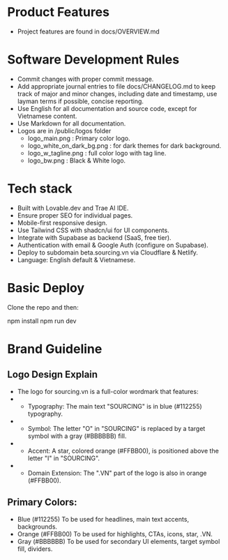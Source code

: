# Product Features
- Project features are found in docs/OVERVIEW.md

# Software Development Rules
- Commit changes with proper commit message.
- Add appropriate journal entries to file docs/CHANGELOG.md to keep track of major and minor changes, including date and timestamp, use layman terms if possible, concise reporting.
- Use English for all documentation and source code, except for Vietnamese content.
- Use Markdown for all documentation.
- Logos are in /public/logos folder
  + logo_main.png : Primary color logo.
  + logo_white_on_dark_bg.png : for dark themes for dark background.
  + logo_w_tagline.png : full color logo with tag line.
  + logo_bw.png : Black & White logo.

# Tech stack
- Built with Lovable.dev and Trae AI IDE.
- Ensure proper SEO for individual pages.
- Mobile-first responsive design. 
- Use Tailwind CSS with shadcn/ui for UI components.
- Integrate with Supabase as backend (SaaS, free tier).
- Authentication with email & Google Auth (configure on Supabase).
- Deploy to subdomain beta.sourcing.vn via Cloudflare & Netlify.
- Language: English default & Vietnamese.

# Basic Deploy

Clone the repo and then:

npm install
npm run dev

# Brand Guideline
## Logo Design Explain
- The logo for sourcing.vn is a full-color wordmark that features:
- - Typography: The main text "SOURCING" is in blue (#112255) typography.
- - Symbol: The letter "O" in "SOURCING" is replaced by a target symbol with a gray (#BBBBBB) fill.
- - Accent: A star, colored orange (#FFBB00), is positioned above the letter "I" in "SOURCING".
- - Domain Extension: The ".VN" part of the logo is also in orange (#FFBB00).

## Primary Colors:
- Blue (#112255) To be used for headlines, main text accents, backgrounds.
- Orange (#FFBB00) To be used for highlights, CTAs, icons, star, .VN.
- Gray (#BBBBBB) To be used for secondary UI elements, target symbol fill, dividers.